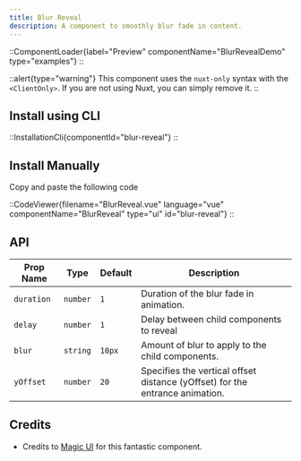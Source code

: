 ```yaml
---
title: Blur Reveal
description: A component to smoothly blur fade in content.
---
```


::ComponentLoader{label="Preview" componentName="BlurRevealDemo" type="examples"}
::

::alert{type="warning"}
This component uses the `nuxt-only` syntax with the `<ClientOnly>`. If you are not using Nuxt, you can simply remove it.
::

## Install using CLI

::InstallationCli{componentId="blur-reveal"}
::

## Install Manually

Copy and paste the following code

::CodeViewer{filename="BlurReveal.vue" language="vue" componentName="BlurReveal" type="ui" id="blur-reveal"}
::

## API

| Prop Name  | Type     | Default | Description                                                                  |
| ---------- | -------- | ------- | ---------------------------------------------------------------------------- |
| `duration` | `number` | `1`     | Duration of the blur fade in animation.                                      |
| `delay`    | `number` | `1`     | Delay between child components to reveal                                     |
| `blur`     | `string` | `10px`  | Amount of blur to apply to the child components.                             |
| `yOffset`  | `number` | `20`    | Specifies the vertical offset distance (yOffset) for the entrance animation. |

## Credits

- Credits to [Magic UI](https://magicui.design/docs/components/blur-fade) for this fantastic component.
